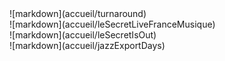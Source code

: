 <div >
    <div uib-carousel active="active" interval=5000>
        <div uib-slide index="0">
            ![markdown](accueil/turnaround)
        </div>
        <div uib-slide index="1">
            ![markdown](accueil/leSecretLiveFranceMusique)
        </div>
        <div uib-slide index="2">
            ![markdown](accueil/leSecretIsOut)
        </div>
        <div uib-slide index="3">
            ![markdown](accueil/jazzExportDays)
        </div>
    </div>
</div>